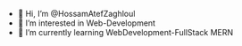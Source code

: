- 👋 Hi, I’m @HossamAtefZaghloul
- 👀 I’m interested in Web-Development
- 🌱 I’m currently learning WebDevelopment-FullStack MERN 

<!---
HossamAtefZaghloul/HossamAtefZaghloul is a ✨ special ✨ repository because its `README.md` (this file) appears on your GitHub profile.
You can click the Preview link to take a look at your changes.
--->
